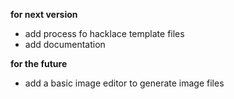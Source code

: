**for next version**
- add process fo hacklace template files
- add documentation

**for the future**
- add a basic image editor to generate image files